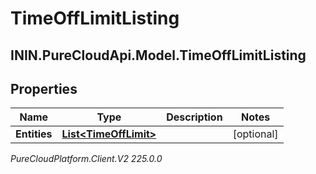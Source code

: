 # TimeOffLimitListing

## ININ.PureCloudApi.Model.TimeOffLimitListing

## Properties

|Name | Type | Description | Notes|
|------------ | ------------- | ------------- | -------------|
| **Entities** | [**List&lt;TimeOffLimit&gt;**](TimeOffLimit) |  | [optional] |



_PureCloudPlatform.Client.V2 225.0.0_
